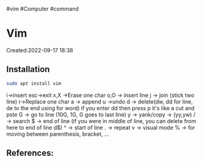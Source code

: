 #vim #Computer #command 


# Vim
Created:2022-09-17 18:38
## Installation
```bash
sudo apt install vim
```
i->insert
esc->exit
x,X ->Erase one char
o,O -> insert line
j -> join (stick two line)
r->Replace one char
a -> append
u ->undo
d -> delete(dw, dd for line, de to the end using for word) if you enter dd then press p it's like a cut and pste
G -> go to line (10G, 1G, G goes to last line)
y -> yank/copy -> (yy,yw)
/ -> search
$ -> end of line (if you were in middle of line, you can delete from here to end of line d$)
^ -> start of line 
. -> repeat
v -> visual mode
% -> for moving between parenthesis, bracket, ...



## References:


